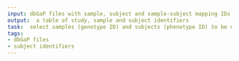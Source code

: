```yaml
---
input: dbGaP files with sample, subject and sample-subject mapping IDs
output:  a table of study, sample and subject identifiers
task:  select samples (genotype ID) and subjects (phenotype ID) to be used in the analysis
tags:
- dbGaP files
- subject identifiers
---
```

